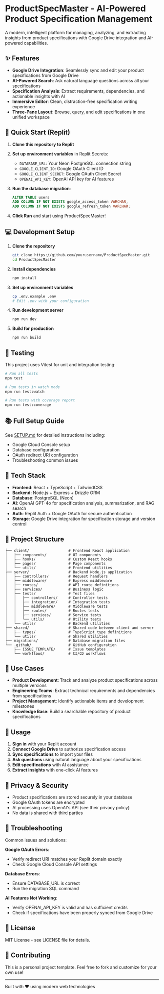 # ProductSpecMaster - AI-Powered Product Specification Management

A modern, intelligent platform for managing, analyzing, and extracting insights from product specifications with Google Drive integration and AI-powered capabilities.

## ✨ Features

- **Google Drive Integration**: Seamlessly sync and edit your product specifications from Google Drive
- **AI-Powered Search**: Ask natural language questions across all your specifications
- **Specification Analysis**: Extract requirements, dependencies, and actionable insights with AI
- **Immersive Editor**: Clean, distraction-free specification writing experience
- **Three-Pane Layout**: Browse, query, and edit specifications in one unified workspace

## 🚀 Quick Start (Replit)

1. **Clone this repository to Replit**
2. **Set up environment variables** in Replit Secrets:
   - `DATABASE_URL`: Your Neon PostgreSQL connection string
   - `GOOGLE_CLIENT_ID`: Google OAuth Client ID  
   - `GOOGLE_CLIENT_SECRET`: Google OAuth Client Secret
   - `OPENAI_API_KEY`: OpenAI API key for AI features

3. **Run the database migration**:
   ```sql
   ALTER TABLE users 
   ADD COLUMN IF NOT EXISTS google_access_token VARCHAR,
   ADD COLUMN IF NOT EXISTS google_refresh_token VARCHAR;
   ```

4. **Click Run** and start using ProductSpecMaster!

## 💻 Development Setup

1. **Clone the repository**
   ```bash
   git clone https://github.com/yourusername/ProductSpecMaster.git
   cd ProductSpecMaster
   ```

2. **Install dependencies**
   ```bash
   npm install
   ```

3. **Set up environment variables**
   ```bash
   cp .env.example .env
   # Edit .env with your configuration
   ```

4. **Run development server**
   ```bash
   npm run dev
   ```

5. **Build for production**
   ```bash
   npm run build
   ```

## 🧪 Testing

This project uses Vitest for unit and integration testing:

```bash
# Run all tests
npm test

# Run tests in watch mode
npm run test:watch

# Run tests with coverage report
npm run test:coverage
```

## 📚 Full Setup Guide

See [SETUP.md](./SETUP.md) for detailed instructions including:
- Google Cloud Console setup
- Database configuration
- OAuth redirect URI configuration
- Troubleshooting common issues

## 🔧 Tech Stack

- **Frontend**: React + TypeScript + TailwindCSS
- **Backend**: Node.js + Express + Drizzle ORM
- **Database**: PostgreSQL (Neon)
- **AI**: OpenAI GPT-4o for specification analysis, summarization, and RAG search
- **Auth**: Replit Auth + Google OAuth for secure authentication
- **Storage**: Google Drive integration for specification storage and version control

## 📂 Project Structure

```
├── client/                  # Frontend React application
│   ├── components/          # UI components
│   ├── hooks/               # Custom React hooks
│   ├── pages/               # Page components
│   └── utils/               # Frontend utilities
├── server/                  # Backend Node.js application
│   ├── controllers/         # Request handlers
│   ├── middleware/          # Express middleware
│   ├── routes/              # API route definitions
│   ├── services/            # Business logic
│   ├── tests/               # Test files
│   │   ├── controllers/     # Controller tests
│   │   ├── integration/     # Integration tests
│   │   ├── middleware/      # Middleware tests
│   │   ├── routes/          # Routes tests
│   │   ├── services/        # Service tests
│   │   └── utils/           # Utility tests
│   └── utils/               # Backend utilities
├── shared/                  # Shared code between client and server
│   ├── types/               # TypeScript type definitions
│   └── utils/               # Shared utilities
├── migrations/              # Database migration files
└── .github/                 # GitHub configuration
    ├── ISSUE_TEMPLATE/      # Issue templates
    └── workflows/           # CI/CD workflows
```

## 🎯 Use Cases

- **Product Development**: Track and analyze product specifications across multiple versions
- **Engineering Teams**: Extract technical requirements and dependencies from specifications
- **Project Management**: Identify actionable items and development milestones
- **Knowledge Base**: Build a searchable repository of product specifications

## 📖 Usage

1. **Sign in** with your Replit account
2. **Connect Google Drive** to authorize specification access
3. **Sync specifications** to import your files
4. **Ask questions** using natural language about your specifications
5. **Edit specifications** with AI assistance
6. **Extract insights** with one-click AI features

## 🔐 Privacy & Security

- Product specifications are stored securely in your database
- Google OAuth tokens are encrypted
- AI processing uses OpenAI's API (see their privacy policy)
- No data is shared with third parties

## 🐛 Troubleshooting

Common issues and solutions:

**Google OAuth Errors**:
- Verify redirect URI matches your Replit domain exactly
- Check Google Cloud Console API settings

**Database Errors**:
- Ensure DATABASE_URL is correct
- Run the migration SQL command

**AI Features Not Working**:
- Verify OPENAI_API_KEY is valid and has sufficient credits
- Check if specifications have been properly synced from Google Drive

## 📄 License

MIT License - see LICENSE file for details.

## 🤝 Contributing

This is a personal project template. Feel free to fork and customize for your own use!

---

Built with ❤️ using modern web technologies
